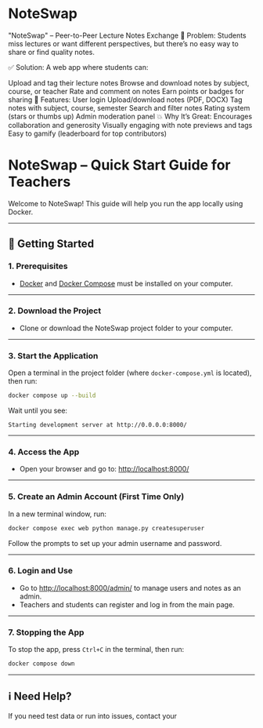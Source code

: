 # NoteSwap

"NoteSwap" – Peer-to-Peer Lecture Notes Exchange
🎯 Problem:
Students miss lectures or want different perspectives, but there’s no easy way to share or find quality notes.

✅ Solution:
A web app where students can:

Upload and tag their lecture notes
Browse and download notes by subject, course, or teacher
Rate and comment on notes
Earn points or badges for sharing
🔧 Features:
User login
Upload/download notes (PDF, DOCX)
Tag notes with subject, course, semester
Search and filter notes
Rating system (stars or thumbs up)
Admin moderation panel
💥 Why It’s Great:
Encourages collaboration and generosity
Visually engaging with note previews and tags
Easy to gamify (leaderboard for top contributors)


# NoteSwap – Quick Start Guide for Teachers

Welcome to NoteSwap! This guide will help you run the app locally using Docker.

---

## 🚀 Getting Started

### 1. Prerequisites

- [Docker](https://docs.docker.com/get-docker/) and [Docker Compose](https://docs.docker.com/compose/install/) must be installed on your computer.

---

### 2. Download the Project

- Clone or download the NoteSwap project folder to your computer.

---

### 3. Start the Application

Open a terminal in the project folder (where `docker-compose.yml` is located), then run:

```bash
docker compose up --build
```

Wait until you see:
```
Starting development server at http://0.0.0.0:8000/
```

---

### 4. Access the App

- Open your browser and go to: [http://localhost:8000/](http://localhost:8000/home)

---

### 5. Create an Admin Account (First Time Only)

In a new terminal window, run:

```bash
docker compose exec web python manage.py createsuperuser
```

Follow the prompts to set up your admin username and password.

---

### 6. Login and Use

- Go to [http://localhost:8000/admin/](http://localhost:8000/admin/) to manage users and notes as an admin.
- Teachers and students can register and log in from the main page.

---

### 7. Stopping the App

To stop the app, press `Ctrl+C` in the terminal, then run:

```bash
docker compose down
```

---

## ℹ️ Need Help?

If you need test data or run into issues, contact your
